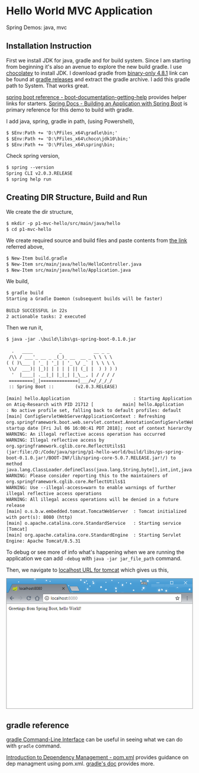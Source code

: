 # Hello World MVC Application
Spring Demos: java, mvc

## Installation Instruction
First we install JDK for java, gradle and for build system. Since I am starting from beginning it's also an avenue to explore the new build gradle. I use [chocolatey][5] to install JDK. I download gradle from [binary-only 4.8.1][4] link can be found at [gradle releases][3] and extract the gradle archive. I add this gradle path to System. That works great.

[spring boot reference - boot-documentation-getting-help][1] provides helper links for starters.
[Spring Docs - Building an Application with Spring Boot][2] is primary reference for this demo to build with gradle.

I add java, spring, gradle in path, (using Powershell),

    $ $Env:Path += 'D:\PFiles_x64\gradle\bin;'
    $ $Env:Path += 'D:\PFiles_x64\choco\jdk10\bin;'
    $ $Env:Path += 'D:\PFiles_x64\spring\bin;

Check spring version,

    $ spring --version
    Spring CLI v2.0.3.RELEASE
    $ spring help run

## Creating DIR Structure, Build and Run
We create the dir structure,

    $ mkdir -p p1-mvc-hello/src/main/java/hello
    $ cd p1-mvc-hello

We create required source and build files and paste contents from [the link][2] referred above,

    $ New-Item build.gradle
    $ New-Item src/main/java/hello/HelloController.java
    $ New-Item src/main/java/hello/Application.java

We build,

    $ gradle build
    Starting a Gradle Daemon (subsequent builds will be faster)

    BUILD SUCCESSFUL in 22s
    2 actionable tasks: 2 executed
    
Then we run it,

    $ java -jar .\build\libs\gs-spring-boot-0.1.0.jar

      .   ____          _            __ _ _
     /\\ / ___'_ __ _ _(_)_ __  __ _ \ \ \ \
    ( ( )\___ | '_ | '_| | '_ \/ _` | \ \ \ \
     \\/  ___)| |_)| | | | | || (_| |  ) ) ) )
      '  |____| .__|_| |_|_| |_\__, | / / / /
     =========|_|==============|___/=/_/_/_/
     :: Spring Boot ::        (v2.0.3.RELEASE)    

    [main] hello.Application                        : Starting Application on Atiq-Research with PID 21712 [           main] hello.Application                        : No active profile set, falling back to default profiles: default
    [main] ConfigServletWebServerApplicationContext : Refreshing org.springframework.boot.web.servlet.context.AnnotationConfigServletWebServerApplicationContext@5af3afd9: startup date [Fri Jul 06 16:00:41 PDT 2018]; root of context hierarchy
    WARNING: An illegal reflective access operation has occurred
    WARNING: Illegal reflective access by org.springframework.cglib.core.ReflectUtils$1 (jar:file:/D:/Code/java/spring/p1-hello-world/build/libs/gs-spring-boot-0.1.0.jar!/BOOT-INF/lib/spring-core-5.0.7.RELEASE.jar!/) to method java.lang.ClassLoader.defineClass(java.lang.String,byte[],int,int,java.security.ProtectionDomain)
    WARNING: Please consider reporting this to the maintainers of org.springframework.cglib.core.ReflectUtils$1
    WARNING: Use --illegal-access=warn to enable warnings of further illegal reflective access operations
    WARNING: All illegal access operations will be denied in a future release
    [main] o.s.b.w.embedded.tomcat.TomcatWebServer  : Tomcat initialized with port(s): 8080 (http)
    [main] o.apache.catalina.core.StandardService   : Starting service [Tomcat]
    [main] org.apache.catalina.core.StandardEngine  : Starting Servlet Engine: Apache Tomcat/8.5.31
    
To debug or see more of info what's happening when we are running the application we can add `-debug` with `java -jar jar_file_path` command.

Then, we navigate to [localhost URL for tomcat][9] which gives us this,

![Spring Boot MVC Demo][10]

## gradle reference
[gradle Command-Line Interface][8] can be useful in seeing what we can do with `gradle` command.

[Introduction to Dependency Management - pom.xml][6] provides guidance on dep managment using pom.xml. [gradle's doc][7] provides more.
    
  [1]: https://docs.spring.io/spring-boot/docs/2.0.3.RELEASE/reference/htmlsingle/#boot-documentation-getting-help
  [2]: https://spring.io/guides/gs/spring-boot/
  [3]: https://gradle.org/releases/
  [4]: https://gradle.org/next-steps/?version=4.8.1&format=bin
  [5]: https://chocolatey.org/
  [6]: https://github.com/spring-guides/gs-accessing-data-mysql/blob/master/complete/pom.xml
  [7]: https://docs.gradle.org/current/userguide/introduction_dependency_management.html
  [8]: https://docs.gradle.org/current/userguide/command_line_interface.html
  [9]: http://localhost:8080
  [10]: https://github.com/atiq-cs/atiqcs-wp-com/raw/master/images/2018/07/04_spring-boot-demo1.png
